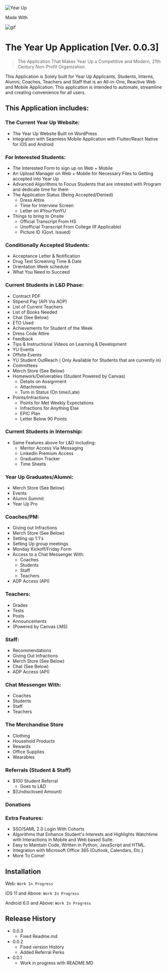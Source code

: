 


![Year Up](https://www.gcmgrosvenor.com/wp-content/uploads/yearup_1.png)

Made With 

![gif](https://j.gifs.com/ROXLx0.gif)

# The Year Up Application [Ver. 0.0.3]


> The Application That Makes Year Up a Competitive and Modern, 21th Century Non-Profit Organization.


This Application is Solely built for Year Up Applicants, Students, Interns, Alumni, Coaches, Teachers and Staff that is an 
All-in-One, Reactive Web and Mobile Application. This application is intended to automate, streamline and creating convenience for all users.

## This Application includes: 
 
### The Current Year Up Website:
  * The Year Up Website Built on WordPress
  * Integration with Seamless Mobile Application with Flutter/React Native for iOS and Android

### For Interested Students:
   * The Interested Form to sign up on Web + Mobile
   * An Upload Manager on Web + Mobile for Necessary Files to Getting accepted into Year Up
   * Advanced Algorithms to Focus Students that are intrested with Program and dedicate time for them
   * The Application Status (Being Accepted/Denied)
      * Dress Attire 
      * Time for Interview Screen
      * Letter on #YourYonYU
   * Things to bring to Onsite
      * Official Transcript From HS
      * Unofficial Transcript From College (If Applicable)
      * Picture ID (Govt. Issued) 
      
      
### Conditionally Accepted Students:
   * Acceptance Letter & Notification
   * Drug Test Screening Time & Date
   * Orientation Week schedule
   * What You Need to Succeed
   
   
 
### Current Students in L&D Phase:
   * Contract PDF 
   * Stipend Pay (API Via ADP)
   * List of Current Teachers
   * List of Books Needed
   * Chat (See Below)
   * ETO Used
   * Achievements for Student of the Week
   * Dress Code Attire
   * Feedback 
   * Tips & Instructional Videos on Learning & Development
   * YU Events 
   * Offsite Events
   * YU Student OutReach ( Only Available for Students that are currently in)
   * Committees
   * Merch Store (See Below)   
   * Homework/Deliverables (Student Powered by Canvas)
     * Details on Assignment
     * Attachments
     * Turn in Status (On time/Late)   
   * Points/Infractions
     * Points for Met Weekly Expectations 
     * Infractions for Anything Else
     * EPIC Plan
     * Letter Below 90 Points   
      
### Current Students in Internship:
  * Same Features above for L&D Including:
      * Mentor Access Via Messaging
      * Linkedin Premium Access
      * Graduation Tracker
      * Time Sheets
      
      
### Year Up Graduates/Alumni:
   * Merch Store (See Below)
   * Events
   * Alumni Summit
   * Year Up Pro
   
### Coaches/PM:
  * Giving out Infractions
  * Merch Store (See Below)
  * Setting up 1:1's
  * Setting Up group meetings
  * Monday Kickoff/Friday Form 
  * Access to a Chat Messenger With:
     * Coaches
     * Students
     * Staff
     * Teachers
  * ADP Access (API)
      
	  
	  
### Teachers:
 * Grades
 * Tests
 * Posts
 * Announcements
 * (Powered by Canvas LMS)
   
  
### Staff:
  * Recommendations
  * Giving Out Infractions
  * Merch Store (See Below)
  * Chat (See Below)
  * ADP Access (API)
  
### Chat Messenger With:
 * Coaches
 * Students
 * Staff
 * Teachers
     
### The Merchandise Store
 * Clothing
 * Household Products
 * Rewards 
 * Office Supplies
 * Wearables

### Referrals (Student & Staff)
 * $100 Student Referral
 	* Goes to L&D
 * $(Undisclosed Amount)

### Donations

### Extra Features:
   * SSO/SAML 2.0 Login With Cohorts
   * Algorithms that Enhance Student's Interests and Highlights Watchtime with Interactions in Mobile and Web based Suite.
   * Easy to Maintain Code, Written in Python, JavaScript and HTML.
   * Integration with Microsoft Office 365 (Outlook, Calendars, Etc.) 
   * More To Come!



## Installation

Web: ```Work In Progress```

iOS 11 and Above: ```Work In Progress```

Android 6.0 and Above: ```Work In Progress```



## Release History
* 0.0.3 
    * Fixed Readme.md
* 0.0.2
    * Fixed version History 
    * Added Referral Perks
* 0.0.1
    * Work in progress with README.MD
